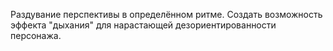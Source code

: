 Раздувание перспективы в определённом ритме. Создать возможность эффекта "дыхания" для нарастающей дезориентированности персонажа.